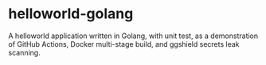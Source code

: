 # helloworld-golang

A helloworld application written in Golang, with unit test, as a demonstration of GitHub Actions, Docker multi-stage build, and ggshield secrets leak scanning.
